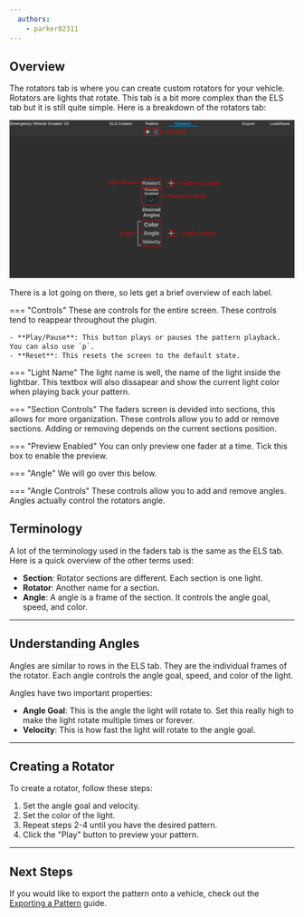 ```yaml
---
  authors:
    - parker02311
---
```


## Overview

The rotators tab is where you can create custom rotators for your vehicle. Rotators are lights that rotate.
This tab is a bit more complex than the ELS tab but it is still quite simple.
Here is a breakdown of the rotators tab:

![Rotators Overview](../assets/img/Rotators-Overview.png)

There is a lot going on there, so lets get a brief overview of each label.

=== "Controls"
	These are controls for the entire screen. These controls tend to reappear throughout the plugin.

	- **Play/Pause**: This button plays or pauses the pattern playback. You can also use `p`.
	- **Reset**: This resets the screen to the default state.

=== "Light Name"
	The light name is well, the name of the light inside the lightbar. This textbox will also dissapear and show the
	current light color when playing back your pattern.

=== "Section Controls"
	The faders screen is devided into sections, this allows for more organization.
	These controls allow you to add or remove sections.
	Adding or removing depends on the current sections position.

=== "Preview Enabled"
	You can only preview one fader at a time.
	Tick this box to enable the preview.

=== "Angle"
	We will go over this below.

=== "Angle Controls"
	These controls allow you to add and remove angles.
	Angles actually control the rotators angle.

## Terminology

A lot of the terminology used in the faders tab is the same as the ELS tab. Here is a quick overview of the other terms used:

- **Section**: Rotator sections are different. Each section is one light.
- **Rotator**: Another name for a section.
- **Angle**: A angle is a frame of the section. It controls the angle goal, speed, and color.

---

## Understanding Angles

Angles are similar to rows in the ELS tab. They are the individual frames of the rotator.
Each angle controls the angle goal, speed, and color of the light.

Angles have two important properties:
- **Angle Goal**: This is the angle the light will rotate to. Set this really high to make the light rotate multiple times or forever.
- **Velocity**: This is how fast the light will rotate to the angle goal.

---

## Creating a Rotator

To create a rotator, follow these steps:

1. Set the angle goal and velocity.
2. Set the color of the light.
3. Repeat steps 2-4 until you have the desired pattern.
4. Click the "Play" button to preview your pattern.

---

## Next Steps

If you would like to export the pattern onto a vehicle, check out the [Exporting a Pattern](./exporting.md) guide.